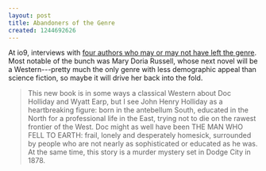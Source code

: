 ```yaml
---
layout: post
title: Abandoners of the Genre
created: 1244692626
---
```

At io9, interviews with [four authors who may or may not have left the genre](http://io9.com/5285084/4-authors-we-wish-would-return-to-science-fiction).  Most notable of the bunch was Mary Doria Russell, whose next novel will be a Western---pretty much the only genre with less demographic appeal than science fiction, so maybe it will drive her back into the fold.

> This new book is in some ways a classical Western about Doc Holliday and Wyatt Earp, but I see John Henry Holliday as a heartbreaking figure: born in the antebellum South, educated in the North for a professional life in the East, trying not to die on the rawest frontier of the West.<!--break--> Doc might as well have been THE MAN WHO FELL TO EARTH: frail, lonely and desperately homesick, surrounded by people who are not nearly as sophisticated or educated as he was. At the same time, this story is a murder mystery set in Dodge City in 1878.
